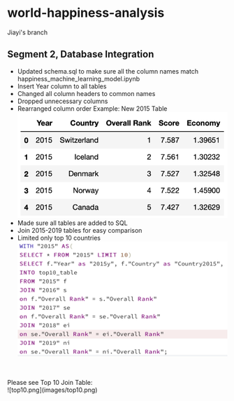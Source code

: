 # world-happiness-analysis
Jiayi's branch

## Segment 2, Database Integration
- Updated schema.sql to make sure all the column names match happiness_machine_learning_model.ipynb
- Insert Year column to all tables
- Changed all column headers to common names
- Dropped unnecessary columns
- Rearranged column order
Example: New 2015 Table
<br> ![2015.png](images/2015.png)
- Made sure all tables are added to SQL
- Join 2015-2019 tables for easy comparison 
- Limited only top 10 countries
<br> ![sql.png](images/sql.png)

<br>
<br> Please see Top 10 Join Table:
<br> ![top10.png](images/top10.png)